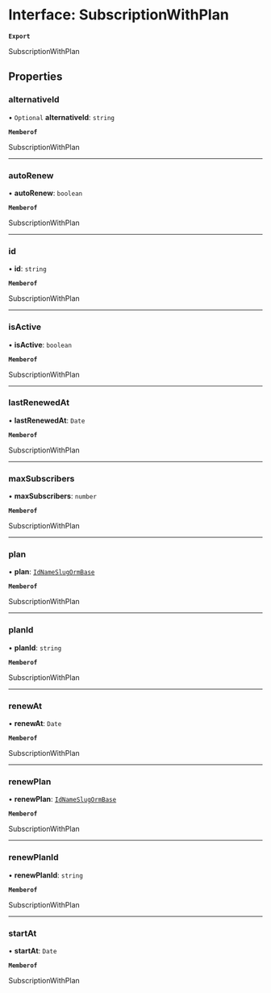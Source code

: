 # Interface: SubscriptionWithPlan

**`Export`**

SubscriptionWithPlan

## Properties

### alternativeId

• `Optional` **alternativeId**: `string`

**`Memberof`**

SubscriptionWithPlan

___

### autoRenew

• **autoRenew**: `boolean`

**`Memberof`**

SubscriptionWithPlan

___

### id

• **id**: `string`

**`Memberof`**

SubscriptionWithPlan

___

### isActive

• **isActive**: `boolean`

**`Memberof`**

SubscriptionWithPlan

___

### lastRenewedAt

• **lastRenewedAt**: `Date`

**`Memberof`**

SubscriptionWithPlan

___

### maxSubscribers

• **maxSubscribers**: `number`

**`Memberof`**

SubscriptionWithPlan

___

### plan

• **plan**: [`IdNameSlugOrmBase`](IdNameSlugOrmBase.md)

**`Memberof`**

SubscriptionWithPlan

___

### planId

• **planId**: `string`

**`Memberof`**

SubscriptionWithPlan

___

### renewAt

• **renewAt**: `Date`

**`Memberof`**

SubscriptionWithPlan

___

### renewPlan

• **renewPlan**: [`IdNameSlugOrmBase`](IdNameSlugOrmBase.md)

**`Memberof`**

SubscriptionWithPlan

___

### renewPlanId

• **renewPlanId**: `string`

**`Memberof`**

SubscriptionWithPlan

___

### startAt

• **startAt**: `Date`

**`Memberof`**

SubscriptionWithPlan
